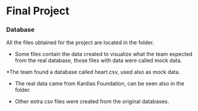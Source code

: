 # Final Project
### Database

All the files obtained for the project are located in the folder.

* Some files contain the data created to visualize what the team expected from the real database, those files with data were called mock data.

*The team found a database called heart.csv, used also as mock data.

* The real data came from Kardias Foundation, can be seen also in the folder.

* Other extra csv files were created from the original databases.

